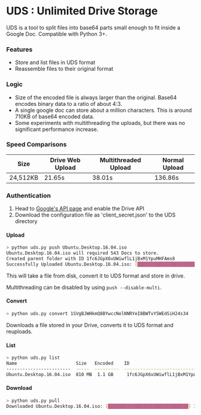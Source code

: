# UDS : Unlimited Drive Storage

UDS is a tool to split files into base64 parts small enough to fit inside a Google Doc. Compatible with Python 3+.

### Features
  - Store and list files in UDS format
  - Reassemble files to their original format

### Logic
  - Size of the encoded file is always larger than the original. Base64 encodes binary data to a ratio of about 4:3. 
  - A single google doc can store about a million characters. This is around 710KB of base64 encoded data.
  - Some experiments with multithreading the uploads, but there was no significant performance increase. 

### Speed Comparisons

| Size          | Drive Web Upload | Multithreaded Upload  | Normal Upload
| ------------- |-------------     | -----                 | -----
| 24,512KB      | 21.65s           | 38.01s                | 136.86s

### Authentication
  1. Head to [Google's API page](https://developers.google.com/drive/api/v3/quickstart/python) and enable the Drive API
  2. Download the configuration file as 'client_secret.json' to the UDS directory

#### Upload
```sh
> python uds.py push Ubuntu.Desktop.16.04.iso
Ubuntu.Desktop.16.04.iso will required 543 Docs to store.
Created parent folder with ID 1fc6JGpX6vUWiwflL1jBxM1YpuMHFAms8
Successfully Uploaded Ubuntu.Desktop.16.04.iso: [██████████████████████████████] 100%
```
This will take a file from disk, convert it to UDS format and store in drive.

Multithreading can be disabled by using `push --disable-multi`.

#### Convert
```sh
> python uds.py convert 1SVgBJWHkmQ8BYwccNelNNRYeI8BWTvY5WEdSiH24s34
```
Downloads a file stored in your Drive, converts it to UDS format and reuploads.

#### List
```sh
> python uds.py list
Name                      Size   Encoded    ID
------------------------  -----  ---------  ---------------------------------
Ubuntu.Desktop.16.04.iso  810 MB  1.1 GB     1fc6JGpX6vUWiwflL1jBxM1YpuMHFAms8
```

#### Download
```sh
> python uds.py pull 
Downloaded Ubuntu.Desktop.16.04.iso: [██████████████████████████████] 100%
```